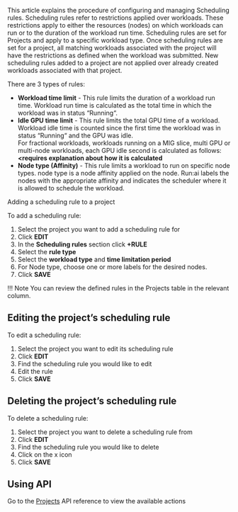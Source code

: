 This article explains the procedure of configuring and managing Scheduling rules. Scheduling rules refer to restrictions applied over workloads. These restrictions apply to either the resources (nodes) on which workloads can run or to the duration of the workload run time. Scheduling rules are set for Projects and apply to a specific workload type. Once scheduling rules are set for a project, all matching workloads associated with the project will have the restrictions as defined when the workload was submitted. New scheduling rules added to a project are not applied over already created workloads associated with that project.

There are 3 types of rules:

* **Workload time limit** - This rule limits the duration of a workload run time. Workload run time is calculated as the total time in which the workload was in status “Running“.  
* **Idle GPU time limit** - This rule limits the total GPU time of a workload. Workload idle time is counted since the first time the workload was in status “Running“ and the GPU was idle.  
  For fractional workloads, workloads running on a MIG slice, multi GPU or multi-node workloads, each GPU idle second is calculated as follows: __<requires explanation about how it is calculated__
* **Node type (Affinity)** - This rule limits a workload to run on specific node types. node type is a node affinity applied on the node. Run:ai labels the nodes with the appropriate affinity and indicates the scheduler where it is allowed to schedule the workload.

Adding a scheduling rule to a project

To add a scheduling rule:

1. Select the project you want to add a scheduling rule for  
2. Click **EDIT**  
3. In the **Scheduling rules** section click **\+RULE**  
4. Select the **rule type**  
5. Select the **workload type** and **time limitation period**  
6. For Node type, choose one or more labels for the desired nodes.  
7. Click **SAVE**

!!! Note
    You can review the defined rules in the Projects table in the relevant column.

## Editing the project’s scheduling rule

To edit a scheduling rule:

1. Select the project you want to edit its scheduling rule  
2. Click **EDIT**  
3. Find the scheduling rule you would like to edit  
4. Edit the rule  
5. Click **SAVE**

## Deleting the project’s scheduling rule

To delete a scheduling rule:

1. Select the project you want to delete a scheduling rule from  
2. Click **EDIT**  
3. Find the scheduling rule you would like to delete  
4. Click on the x icon  
5. Click **SAVE**

## Using API

Go to the [Projects](https://app.run.ai/api/docs#tag/Projects/operation/create_project) API reference to view the available actions

